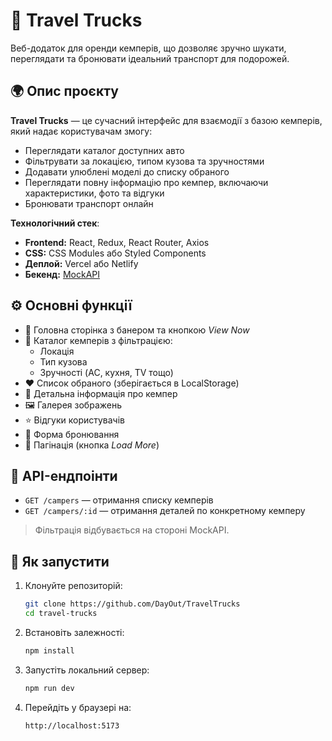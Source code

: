 # 🚐 Travel Trucks

Веб-додаток для оренди кемперів, що дозволяє зручно шукати, переглядати та бронювати ідеальний транспорт для подорожей.

## 🌍 Опис проєкту

**Travel Trucks** — це сучасний інтерфейс для взаємодії з базою кемперів, який надає користувачам змогу:
- Переглядати каталог доступних авто
- Фільтрувати за локацією, типом кузова та зручностями
- Додавати улюблені моделі до списку обраного
- Переглядати повну інформацію про кемпер, включаючи характеристики, фото та відгуки
- Бронювати транспорт онлайн

**Технологічний стек**:
- **Frontend:** React, Redux, React Router, Axios
- **CSS:** CSS Modules або Styled Components
- **Деплой:** Vercel або Netlify
- **Бекенд:** [MockAPI](https://mockapi.io)

## ⚙️ Основні функції

- 📣 Головна сторінка з банером та кнопкою _View Now_
- 🚐 Каталог кемперів з фільтрацією:
    - Локація
    - Тип кузова
    - Зручності (AC, кухня, TV тощо)
- ❤️ Список обраного (зберігається в LocalStorage)
- 📄 Детальна інформація про кемпер
- 🖼️ Галерея зображень
- ⭐ Відгуки користувачів
- 📝 Форма бронювання
- 🔄 Пагінація (кнопка _Load More_)

## 🔌 API-ендпоінти

- `GET /campers` — отримання списку кемперів
- `GET /campers/:id` — отримання деталей по конкретному кемперу

> Фільтрація відбувається на стороні MockAPI.

## 🚀 Як запустити

1. Клонуйте репозиторій:
   ```bash
   git clone https://github.com/DayOut/TravelTrucks
   cd travel-trucks
   ```

2. Встановіть залежності:
   ```bash
   npm install
   ```

3. Запустіть локальний сервер:
   ```bash
   npm run dev
   ```

4. Перейдіть у браузері на:
   ```
   http://localhost:5173
   ```